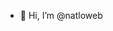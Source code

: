 - 👋 Hi, I’m @natloweb


<!---
natloweb/natloweb is a ✨ special ✨ repository because its `README.md` (this file) appears on your GitHub profile.
You can click the Preview link to take a look at your changes.
--->
